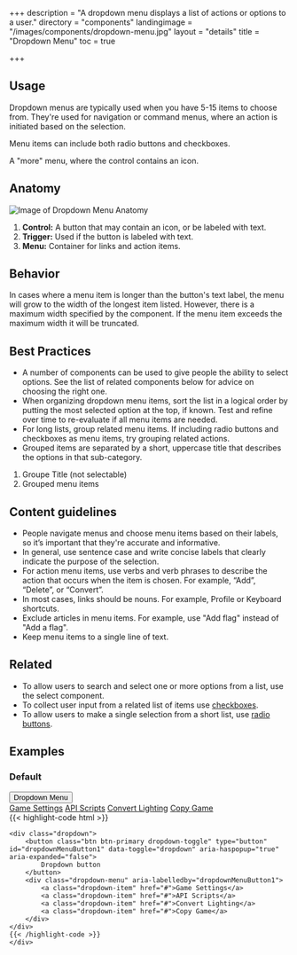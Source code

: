 +++
description = "A dropdown menu displays a list of actions or options to a user."
directory = "components"
landingimage = "/images/components/dropdown-menu.jpg"
layout = "details"
title = "Dropdown Menu"
toc = true

+++
## Usage
Dropdown menus are typically used when you have 5-15 items to choose from. They're used for navigation or command menus, where an action is initiated based on the selection.

Menu items can include both radio buttons and checkboxes.

A "more" menu, where the control contains an icon.


## Anatomy

<img src="/images/components/dropdown-menu-anatomy.jpg" alt="Image of Dropdown Menu Anatomy" class="img-fluid d-block mx-auto" />

1. **Control:** A button that may contain an icon, or be labeled with text.
2. **Trigger:** Used if the button is labeled with text.
3. **Menu:** Container for links and action items.


## Behavior

In cases where a menu item is longer than the button's text label, the menu will grow to the width of the longest item listed. However, there is a maximum width specified by the component. If the menu item exceeds the maximum width it will be truncated.


## Best Practices
* A number of components can be used to give people the ability to select options. See the list of related components below for advice on choosing the right one.
* When organizing dropdown menu items, sort the list in a logical order by putting the most selected option at the top, if known. Test and refine over time to re-evaluate if all menu items are needed.
* For long lists, group related menu items. If including radio buttons and checkboxes as menu items, try grouping related actions.
* Grouped items are separated by a short, uppercase title that describes the options in that sub-category.

1. Groupe Title (not selectable)
2. Grouped menu items


## Content guidelines
* People navigate menus and choose menu items based on their labels, so it’s important that they're accurate and informative.
* In general, use sentence case and write concise labels that clearly indicate the purpose of the selection.
* For action menu items, use verbs and verb phrases to describe the action that occurs when the item is chosen. For example, “Add”, “Delete”, or “Convert”.
* In most cases, links should be nouns. For example, Profile or Keyboard shortcuts.
* Exclude articles in menu items. For example, use "Add flag" instead of "Add a flag".
* Keep menu items to a single line of text.


## Related
* To allow users to search and select one or more options from a list, use the select component.
* To collect user input from a related list of items use [checkboxes](/components/checkbox/).
* To allow users to make a single selection from a short list, use [radio buttons](/components/radio-button/).


## Examples

### Default

<div class="ds-code-example">
  <div class="ds-code-example__showcase">
    <div class="dropdown">
        <button class="btn btn-primary dropdown-toggle" type="button" id="dropdownMenuButton1" data-toggle="dropdown" aria-haspopup="true" aria-expanded="false">
            Dropdown Menu
        </button>
        <div class="dropdown-menu" aria-labelledby="dropdownMenuButton1">
            <a class="dropdown-item" href="#">Game Settings</a>
            <a class="dropdown-item" href="#">API Scripts</a>
            <a class="dropdown-item" href="#">Convert Lighting</a>
            <a class="dropdown-item" href="#">Copy Game</a>
        </div>
    </div>
  </div>
  <div class="ds-code-example__code">
    {{< highlight-code html >}}

    <div class="dropdown">
        <button class="btn btn-primary dropdown-toggle" type="button" id="dropdownMenuButton1" data-toggle="dropdown" aria-haspopup="true" aria-expanded="false">
            Dropdown button
        </button>
        <div class="dropdown-menu" aria-labelledby="dropdownMenuButton1">
            <a class="dropdown-item" href="#">Game Settings</a>
            <a class="dropdown-item" href="#">API Scripts</a>
            <a class="dropdown-item" href="#">Convert Lighting</a>
            <a class="dropdown-item" href="#">Copy Game</a>
        </div>
    </div>
    {{< /highlight-code >}}
    </div>
</div>
